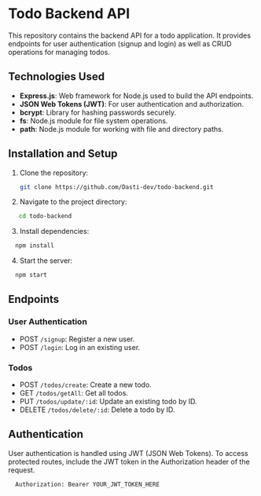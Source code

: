 # Todo Backend API

This repository contains the backend API for a todo application. It provides endpoints for user authentication (signup and login) as well as CRUD operations for managing todos.

## Technologies Used

- **Express.js**: Web framework for Node.js used to build the API endpoints.
- **JSON Web Tokens (JWT)**: For user authentication and authorization.
- **bcrypt**: Library for hashing passwords securely.
- **fs**: Node.js module for file system operations.
- **path**: Node.js module for working with file and directory paths.

## Installation and Setup

1. Clone the repository:
   ```bash
   git clone https://github.com/Dasti-dev/todo-backend.git

2. Navigate to the project directory:
```bash
   cd todo-backend
```

3. Install dependencies:
```bash
  npm install
```

4. Start the server:
```bash
  npm start
```

## Endpoints

### User Authentication
- POST `/signup`: Register a new user.
- POST `/login`: Log in an existing user.

### Todos
- POST `/todos/create`: Create a new todo.
- GET `/todos/getAll`: Get all todos.
- PUT `/todos/update/:id`: Update an existing todo by ID.
- DELETE `/todos/delete/:id`: Delete a todo by ID.

## Authentication
User authentication is handled using JWT (JSON Web Tokens). To access protected routes, include the JWT token in the Authorization header of the request.

```bash
  Authorization: Bearer YOUR_JWT_TOKEN_HERE
```
